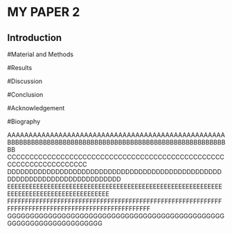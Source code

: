 # MY PAPER 2

## Introduction

#Material and Methods

#Results

#Discussion

#Conclusion

#Acknowledgement

#Biography

AAAAAAAAAAAAAAAAAAAAAAAAAAAAAAAAAAAAAAAAAAAAAAAAAAA
BBBBBBBBBBBBBBBBBBBBBBBBBBBBBBBBBBBBBBBBBBBBBBBBBBBBBBBBB
CCCCCCCCCCCCCCCCCCCCCCCCCCCCCCCCCCCCCCCCCCCCCCCCCCCCCCCCCCCCCCCCCCC
DDDDDDDDDDDDDDDDDDDDDDDDDDDDDDDDDDDDDDDDDDDDDDDDDDDDDDDDDDDDDDDDDDDDDDDDDDD
EEEEEEEEEEEEEEEEEEEEEEEEEEEEEEEEEEEEEEEEEEEEEEEEEEEEEEEEEEEEEEEEEEEEEEEEEEEEEEEEEEEEEEE
FFFFFFFFFFFFFFFFFFFFFFFFFFFFFFFFFFFFFFFFFFFFFFFFFFFFFFFFFFFFFFFFFFFFFFFFFFFFFFFFFFFFFFFFFFFFFFFFFFFF
GGGGGGGGGGGGGGGGGGGGGGGGGGGGGGGGGGGGGGGGGGGGGGGGGGGGGGGGGGGGGGGGGGGGG
